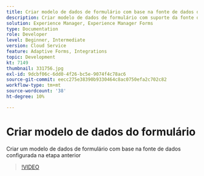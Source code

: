 ```yaml
---
title: Criar modelo de dados de formulário com base na fonte de dados do Salesforce
description: Criar modelo de dados de formulário com suporte da fonte de dados RESTful
solution: Experience Manager, Experience Manager Forms
type: Documentation
role: Developer
level: Beginner, Intermediate
version: Cloud Service
feature: Adaptive Forms, Integrations
topic: Development
kt: 7149
thumbnail: 331756.jpg
exl-id: 9dcbf06c-6dd0-4f26-bc5e-9074f4c78ac6
source-git-commit: eecc275e38390b9330464c8ac0750efa2c702c82
workflow-type: tm+mt
source-wordcount: '38'
ht-degree: 10%

---
```


# Criar modelo de dados do formulário

Criar um modelo de dados de formulário com base na fonte de dados configurada na etapa anterior

>[!VIDEO](https://video.tv.adobe.com/v/331756?quality=12&learn=on)
